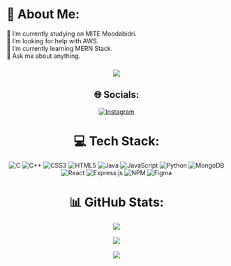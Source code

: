 # 💫 About Me:
🔭 I’m currently studying on MITE Moodabidri.<br>🤝 I’m looking for help with AWS.<br>🌱 I’m currently learning MERN Stack.<br>💬 Ask me about anything.<br>

###
<div align="center">
  <img src="https://visitor-badge.laobi.icu/badge?page_id=Srivatsajbhat&"
</div>


## 🌐 Socials:
[![Instagram](https://img.shields.io/badge/Instagram-%23E4405F.svg?logo=Instagram&logoColor=white)](https://instagram.com/_mr_roxxy_) 

# 💻 Tech Stack:
![C](https://img.shields.io/badge/c-%2300599C.svg?style=flat&logo=c&logoColor=white)   ![C++](https://img.shields.io/badge/c++-%2300599C.svg?style=flat&logo=c%2B%2B&logoColor=white)   ![CSS3](https://img.shields.io/badge/css3-%231572B6.svg?style=flat&logo=css3&logoColor=white)   ![HTML5](https://img.shields.io/badge/html5-%23E34F26.svg?style=flat&logo=html5&logoColor=white)   ![Java](https://img.shields.io/badge/java-%23ED8B00.svg?style=flat&logo=java&logoColor=white)   ![JavaScript](https://img.shields.io/badge/javascript-%23323330.svg?style=flat&logo=javascript&logoColor=%23F7DF1E)   ![Python](https://img.shields.io/badge/python-3670A0?style=flat&logo=python&logoColor=ffdd54)   ![MongoDB](https://img.shields.io/badge/MongoDB-%234ea94b.svg?style=flat&logo=mongodb&logoColor=white)   ![React](https://img.shields.io/badge/react-%2320232a.svg?style=flat&logo=react&logoColor=%2361DAFB)   ![Express.js](https://img.shields.io/badge/express.js-%23404d59.svg?style=flat&logo=express&logoColor=%2361DAFB) ![NPM](https://img.shields.io/badge/NPM-%23000000.svg?style=flat&logo=npm&logoColor=white)   ![Figma](https://img.shields.io/badge/figma-%23F24E1E.svg?style=flat&logo=figma&logoColor=white)
# 📊 GitHub Stats:
![](https://github-readme-stats.vercel.app/api?username=Srivatsajbhat&theme=dark&hide_border=false&include_all_commits=true&count_private=true)<br/><br/>
![](https://github-readme-streak-stats.herokuapp.com/?user=Srivatsajbhat&theme=dark&hide_border=false)<br/><br/>
![](https://github-readme-stats.vercel.app/api/top-langs/?username=Srivatsajbhat&theme=dark&hide_border=false&include_all_commits=true&count_private=true&layout=compact)




